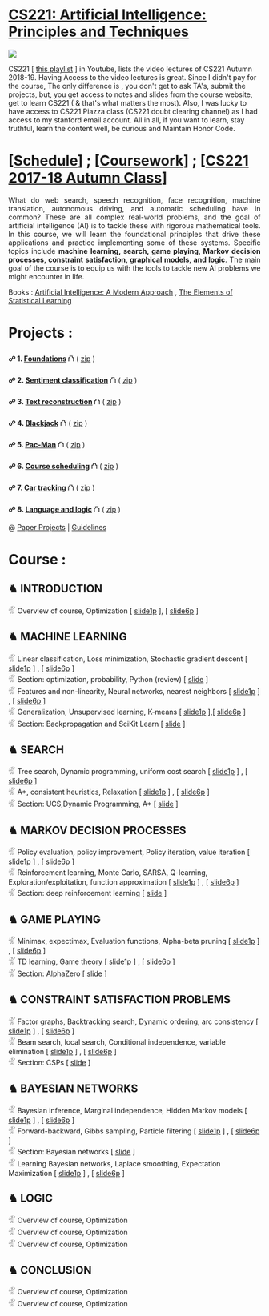 # [CS221: Artificial Intelligence: Principles and Techniques](http://web.stanford.edu/class/cs221/)
<img src="https://github.com/SKKSaikia/CS221_AI/blob/master/img/cs221.PNG">

CS221 [ [this playlist](https://www.youtube.com/watch?v=8CWyxTrqLJs&list=PLVulhINWRk9GBHV61MTf1ZzaFCcgkszMK) ] in Youtube, lists the video lectures of CS221 Autumn 2018-19. Having Access to the video lectures is great. Since I didn't pay for the course, The only difference is , you don't get to ask TA's, submit the projects, but, you get access to notes and slides from the course website, get to learn CS221 ( & that's what matters the most). Also, I was lucky to have access to  CS221 Piazza class (CS221 doubt clearing channel) as I had access to my stanford email account. All in all, if you want to learn, stay truthful, learn the content well, be curious and Maintain Honor Code.

# [[Schedule](http://web.stanford.edu/class/cs221/#schedule)] ; [[Coursework](http://web.stanford.edu/class/cs221/#coursework)] ; [[CS221 2017-18 Autumn Class](http://web.stanford.edu/class/cs221/2018/)]

<p align="justify">What do web search, speech recognition, face recognition, machine translation, autonomous driving, and automatic scheduling have in common? These are all complex real-world problems, and the goal of artificial intelligence (AI) is to tackle these with rigorous mathematical tools. In this course, we will learn the foundational principles that drive these applications and practice implementing some of these systems. Specific topics include <b>machine learning, search, game playing, Markov decision processes, constraint satisfaction, graphical models, and logic</b>. The main goal of the course is to equip us with the tools to tackle new AI problems we might encounter in life.</p>

Books : [Artificial Intelligence: A Modern Approach](http://aima.cs.berkeley.edu/) , [The Elements of Statistical Learning](https://web.stanford.edu/~hastie/ElemStatLearn/)

# Projects :

<b> ☍ 1. [Foundations](http://web.stanford.edu/class/cs221/assignments/foundations/index.html) </b> ⛫ ( [zip](https://github.com/SKKSaikia/CS221_AI/blob/master/foundations.zip) )

<b> ☍ 2. [Sentiment classification](http://web.stanford.edu/class/cs221/assignments/sentiment/index.html)</b> ⛫ ( [zip](https://github.com/SKKSaikia/CS221_AI/blob/master/sentiment.zip) )

<b> ☍ 3. [Text reconstruction](http://web.stanford.edu/class/cs221/assignments/reconstruct/index.html) </b> ⛫ ( [zip](https://github.com/SKKSaikia/CS221_AI/blob/master/reconstruct.zip) )

<b> ☍ 4. [Blackjack](http://web.stanford.edu/class/cs221/assignments/blackjack/index.html)</b> ⛫ ( [zip](https://github.com/SKKSaikia/CS221_AI/blob/master/blackjack.zip) )

<b> ☍ 5. [Pac-Man](http://web.stanford.edu/class/cs221/assignments/pacman/index.html)</b> ⛫ ( [zip](https://github.com/SKKSaikia/CS221_AI/blob/master/pacman.zip) )

<b> ☍ 6. [Course scheduling](http://web.stanford.edu/class/cs221/assignments/scheduling/index.html) </b> ⛫ ( [zip](https://github.com/SKKSaikia/CS221_AI/blob/master/scheduling.zip) )

<b> ☍ 7. [Car tracking](http://web.stanford.edu/class/cs221/assignments/car/index.html) </b> ⛫ ( [zip](https://github.com/SKKSaikia/CS221_AI/blob/master/car.zip) )

<b> ☍ 8. [Language and logic](http://web.stanford.edu/class/cs221/assignments/logic/index.html) </b> ⛫ ( [zip](https://github.com/SKKSaikia/CS221_AI/blob/master/logic.zip) )

@ [Paper Projects](http://web.stanford.edu/class/cs221/2018/project-list.html) | [Guidelines](http://web.stanford.edu/class/cs221/project.html#p-proposal)

# Course :

<h2><b> ♞ INTRODUCTION </b></h2>

𓁅 Overview of course, Optimization [ [slide1p](https://github.com/SKKSaikia/CS221_AI/blob/master/slides/overview.pdf) ], [ [slide6p](https://github.com/SKKSaikia/CS221_AI/blob/master/slides/overview-6pp.pdf) ]

<h2><b> ♞ MACHINE LEARNING</b></h2>

𓁅 Linear classification, Loss minimization, Stochastic gradient descent [ [slide1p](https://github.com/SKKSaikia/CS221_AI/blob/master/slides/learning1.pdf) ] , [ [slide6p](https://github.com/SKKSaikia/CS221_AI/blob/master/slides/learning1-6pp.pdf) ] <br/>
𓁅 Section: optimization, probability, Python (review) [ [slide](https://github.com/SKKSaikia/CS221_AI/blob/master/slides/section1.pdf) ] <br/>
𓁅 Features and non-linearity, Neural networks, nearest neighbors [ [slide1p](https://github.com/SKKSaikia/CS221_AI/blob/master/slides/learning2.pdf) ] , [ [slide6p](https://github.com/SKKSaikia/CS221_AI/blob/master/slides/learning2-6pp.pdf) ] <br/>
𓁅 Generalization, Unsupervised learning, K-means [ [slide1p](https://github.com/SKKSaikia/CS221_AI/blob/master/slides/learning3.pdf) ],[ [slide6p](https://github.com/SKKSaikia/CS221_AI/blob/master/slides/learning3-6pp.pdf) ] <br/>
𓁅 Section: Backpropagation and SciKit Learn [ [slide](https://github.com/SKKSaikia/CS221_AI/blob/master/slides/section2.pdf) ] <br/>

<h2><b> ♞ SEARCH</b></h2>

𓁅 Tree search, Dynamic programming, uniform cost search [ [slide1p](https://github.com/SKKSaikia/CS221_AI/blob/master/slides/search1.pdf) ] , [ [slide6p](https://github.com/SKKSaikia/CS221_AI/blob/master/slides/search1-6pp.pdf) ] <br/>
𓁅 A*, consistent heuristics, Relaxation [ [slide1p](https://github.com/SKKSaikia/CS221_AI/blob/master/slides/search2.pdf) ] , [ [slide6p](https://github.com/SKKSaikia/CS221_AI/blob/master/slides/search2-6pp.pdf) ] <br/>
𓁅 Section: UCS,Dynamic Programming, A* [ [slide](https://github.com/SKKSaikia/CS221_AI/blob/master/slides/section3.pdf) ] <br/>

<h2><b> ♞ MARKOV DECISION PROCESSES</b></h2>

𓁅 Policy evaluation, policy improvement, Policy iteration, value iteration [ [slide1p](https://github.com/SKKSaikia/CS221_AI/blob/master/slides/mdp1.pdf) ] , [ [slide6p](https://github.com/SKKSaikia/CS221_AI/blob/master/slides/mdp1-6pp.pdf) ] <br/>
𓁅 Reinforcement learning, Monte Carlo, SARSA, Q-learning, Exploration/exploitation, function approximation [ [slide1p](https://github.com/SKKSaikia/CS221_AI/blob/master/slides/mdp2.pdf) ] , [ [slide6p](https://github.com/SKKSaikia/CS221_AI/blob/master/slides/mdp2-6pp.pdf) ] <br/>
𓁅 Section: deep reinforcement learning [ [slide](https://github.com/SKKSaikia/CS221_AI/blob/master/slides/section4.pdf) ] <br/>

<h2><b> ♞ GAME PLAYING</b></h2>

𓁅 Minimax, expectimax, Evaluation functions, Alpha-beta pruning [ [slide1p](https://github.com/SKKSaikia/CS221_AI/blob/master/slides/games1.pdf) ] , [ [slide6p](https://github.com/SKKSaikia/CS221_AI/blob/master/slides/games1-6pp.pdf) ] <br/>
𓁅 TD learning, Game theory [ [slide1p](https://github.com/SKKSaikia/CS221_AI/blob/master/slides/games2.pdf) ] , [ [slide6p](https://github.com/SKKSaikia/CS221_AI/blob/master/slides/games2-6pp.pdf) ] <br/>
𓁅 Section: AlphaZero [ [slide](https://github.com/SKKSaikia/CS221_AI/blob/master/slides/section5.pdf) ] <br/>

<h2><b> ♞ CONSTRAINT SATISFACTION PROBLEMS</b></h2>

𓁅 Factor graphs, Backtracking search, Dynamic ordering, arc consistency [ [slide1p]() ] , [ [slide6p]() ] <br/>
𓁅 Beam search, local search, Conditional independence, variable elimination [ [slide1p]() ] , [ [slide6p]() ] <br/>
𓁅 Section: CSPs [ [slide]() ] <br/>

<h2><b> ♞ BAYESIAN NETWORKS</b></h2>

𓁅 Bayesian inference, Marginal independence, Hidden Markov models [ [slide1p]() ] , [ [slide6p]() ] <br/>
𓁅 Forward-backward, Gibbs sampling, Particle filtering [ [slide1p]() ] , [ [slide6p]() ] <br/>
𓁅 Section: Bayesian networks [ [slide]() ] <br/>
𓁅 Learning Bayesian networks, Laplace smoothing, Expectation Maximization [ [slide1p]() ] , [ [slide6p]() ] <br/>

<h2><b> ♞ LOGIC</b></h2>
𓁅 Overview of course, Optimization <br/>
𓁅 Overview of course, Optimization <br/>
𓁅 Overview of course, Optimization <br/>

<h2><b> ♞ CONCLUSION</b></h2>
𓁅 Overview of course, Optimization <br/>
𓁅 Overview of course, Optimization <br/>

